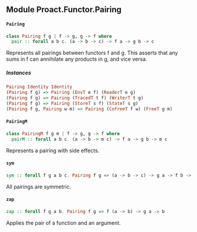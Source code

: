 ## Module Proact.Functor.Pairing

#### `Pairing`

``` purescript
class Pairing f g | f -> g, g -> f where
  pair :: forall a b c. (a -> b -> c) -> f a -> g b -> c
```

Represents all pairings between functors f and g.
This asserts that any sums in f can annihilate any products in g, and vice
versa.

##### Instances
``` purescript
Pairing Identity Identity
(Pairing f g) => Pairing (EnvT e f) (ReaderT e g)
(Pairing f g) => Pairing (TracedT t f) (WriterT t g)
(Pairing f g) => Pairing (StoreT s f) (StateT s g)
(Pairing f g, Pairing w m) => Pairing (CofreeT f w) (FreeT g m)
```

#### `PairingM`

``` purescript
class PairingM f g m | f -> g, g -> f where
  pairM :: forall a b c. (a -> b -> m c) -> f a -> g b -> m c
```

Represents a pairing with side effects.

#### `sym`

``` purescript
sym :: forall f g a b c. Pairing f g => (a -> b -> c) -> g a -> f b -> c
```

All pairings are symmetric.

#### `zap`

``` purescript
zap :: forall f g a b. Pairing f g => f (a -> b) -> g a -> b
```

Applies the pair of a function and an argument.


